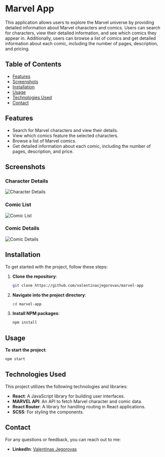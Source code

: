 # Marvel App

This application allows users to explore the Marvel universe by providing detailed information about Marvel characters and comics. Users can search for characters, view their detailed information, and see which comics they appear in. Additionally, users can browse a list of comics and get detailed information about each comic, including the number of pages, description, and pricing.

## Table of Contents
- [Features](#features)
- [Screenshots](#screenshots)
- [Installation](#installation)
- [Usage](#usage)
- [Technologies Used](#technologies-used)
- [Contact](#contact)

## Features
- Search for Marvel characters and view their details.
- View which comics feature the selected characters.
- Browse a list of Marvel comics.
- Get detailed information about each comic, including the number of pages, description, and price.

## Screenshots

### Character Details
![Character Details](https://imgur.com/PTqRrfp.png)

### Comic List
![Comic List](https://imgur.com/IBoZIcJ.png)

### Comic Details
![Comic Details](https://imgur.com/hiuQfUF.png)

## Installation

To get started with the project, follow these steps:

1. **Clone the repository**:
   ```sh
   git clone https://github.com/valentinasjegorovas/marvel-app
   
2. **Navigate into the project directory**:
   ```sh
   cd marvel-app
   
3. **Install NPM packages**:
   ```sh
   npm install

## Usage

   **To start the project**:
   ```sh
   npm start
```
## Technologies Used

This project utilizes the following technologies and libraries:

- **React**: A JavaScript library for building user interfaces.
- **MARVEL API**: An API to fetch Marvel character and comic data.
- **React Router**: A library for handling routing in React applications.
- **SCSS**: For styling the components.

## Contact

For any questions or feedback, you can reach out to me:

- **LinkedIn**: [Valentinas Jegorovas](https://www.linkedin.com/in/valentinas-jegorovas-7a0295204/)

